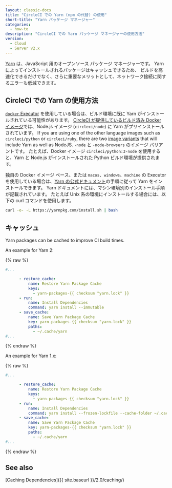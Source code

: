 ```yaml
---
layout: classic-docs
title: "CircleCI での Yarn (npm の代替) の使用"
short-title: "Yarn パッケージ マネージャー"
categories:
  - how-to
description: "CircleCI での Yarn パッケージ マネージャーの使用方法"
version:
  - Cloud
  - Server v2.x
---
```


[Yarn](https://yarnpkg.com/ja/) は、JavaScript 用のオープンソース パッケージ マネージャーです。 Yarn によってインストールされるパッケージはキャッシュできるため、 ビルドを高速化できるだけでなく、さらに重要なメリットとして、ネットワーク接続に関するエラーも低減できます。

## CircleCI での Yarn の使用方法

[`docker` Executor](https://circleci.com/ja/docs/2.0/executor-types/#docker-を使用する) を使用している場合は、ビルド環境に既に Yarn がインストールされている可能性があります。 [CircleCI が提供しているビルド済み Docker イメージ](https://circleci.com/ja/docs/2.0/circleci-images/)では、Node.js イメージ (`circleci/node`) に Yarn がプリインストールされています。 If you are using one of the other language images such as `circleci/python` or `circleci/ruby`, there are two [image variants](https://circleci.com/docs/2.0/circleci-images/#language-image-variants) that will include Yarn as well as NodeJS. `-node` と `-node-browsers` のイメージ バリアントです。 たとえば、Docker イメージ `circleci/python:3-node` を使用すると、Yarn と Node.js がインストールされた Python ビルド環境が提供されます。

独自の Docker イメージ ベース、または `macos`、`windows`、`machine` の Executor を使用している場合は、[Yarn の公式ドキュメント](https://yarnpkg.com/lang/ja/docs/install/)の手順に従って Yarn をインストールできます。 Yarn ドキュメントには、マシン環境別のインストール手順が記載されています。 たとえば Unix 系の環境にインストールする場合には、以下の curl コマンドを使用します。

```sh
curl -o- -L https://yarnpkg.com/install.sh | bash
```

## キャッシュ

Yarn packages can be cached to improve CI build times.

An example for Yarn 2:

{% raw %}
```yaml
#...

      - restore_cache:
          name: Restore Yarn Package Cache
          keys:
            - yarn-packages-{{ checksum "yarn.lock" }}
      - run:
          name: Install Dependencies
          command: yarn install --immutable
      - save_cache:
          name: Save Yarn Package Cache
          key: yarn-packages-{{ checksum "yarn.lock" }}
          paths:
            - ~/.cache/yarn
#...
```
{% endraw %}

An example for Yarn 1.x:

{% raw %}
```yaml
#...

      - restore_cache:
          name: Restore Yarn Package Cache
          keys:
            - yarn-packages-{{ checksum "yarn.lock" }}
      - run:
          name: Install Dependencies
          command: yarn install --frozen-lockfile --cache-folder ~/.cache/yarn
      - save_cache:
          name: Save Yarn Package Cache
          key: yarn-packages-{{ checksum "yarn.lock" }}
          paths:
            - ~/.cache/yarn
#...
```
{% endraw %}

## See also

[Caching Dependencies]({{ site.baseurl }}/2.0/caching/)